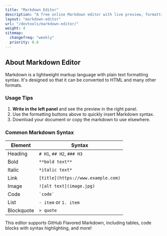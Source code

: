 ```yaml
---
title: "Markdown Editor"
description: "A free online Markdown editor with live preview, formatting shortcuts, and export capabilities. Perfect for drafting blog posts, documentation, notes, and GitHub READMEs."
layout: "markdown-editor"
url: "/devtools/markdown-editor/"
weight: 4
sitemap:
  changefreq: "weekly"
  priority: 0.8
---
```


## About Markdown Editor

Markdown is a lightweight markup language with plain text formatting syntax. It's designed so that it can be converted to HTML and many other formats.

### Usage Tips

1. **Write in the left panel** and see the preview in the right panel.
2. Use the formatting buttons above to quickly insert Markdown syntax.
3. Download your document or copy the markdown to use elsewhere.

### Common Markdown Syntax

| Element | Syntax |
| ------- | ------ |
| Heading | `# H1`, `## H2`, `### H3` |
| Bold | `**bold text**` |
| Italic | `*italic text*` |
| Link | `[title](https://www.example.com)` |
| Image | `![alt text](image.jpg)` |
| Code | `` `code` `` |
| List | `- item` or `1. item` |
| Blockquote | `> quote` |

This editor supports GitHub Flavored Markdown, including tables, code blocks with syntax highlighting, and more! 